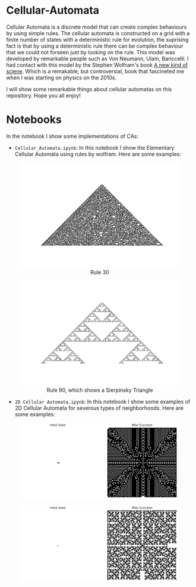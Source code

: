 # Cellular-Automata

Cellular Automata is a discrete model that can create complex behaviours by using simple rules. The cellular automata is constructed on a grid with a finite number of states with a deterministic rule for evolution, the suprising fact is that by using a deterministic rule there can be complex behaviour that we could not forseen just by looking on the rule. This model was developed by remarkable people such as Von Neumann, Ulam, Bariccelli. I had contact with this model by the Stephen Wolfram's book [A new kind of sciene](https://www.wolframscience.com/nks/). Which is a remakable, but controversial, book that fascineted me when I was starting on physics on the 2010s. 

I will show some remarkable things about cellular automatas on this repository. Hope you all enjoy!

# Notebooks

In the notebook I show some implementations of CAs:

- `Cellular_Automata.ipynb`: In this notebook I show the Elementary Cellular Automata using rules by wolfram. Here are some examples:

<figure align="center">
  <img src="Figures/CA1D_2.png" alt="Rule 30"/>
  <figcaption>Rule 30</figcaption>
</figure>

<figure align="center">
  <img src="Figures/CA1D.png" alt="Rule 30"/>
  <figcaption>Rule 90, which shows a Sierpinsky Triangle</figcaption>
</figure>


- `2D Cellular Automata.ipynb`: In this notebook I show some examples of 2D Cellular Automata for severous types of neighborhoods. Here are some examples:

<figure align="center">
  <img src="Figures/CA2D_2.png" alt="Rule 30"/>
</figure>

<figure align="center">
  <img src="Figures/CA2D.png" alt="Rule 30"/>
</figure>
